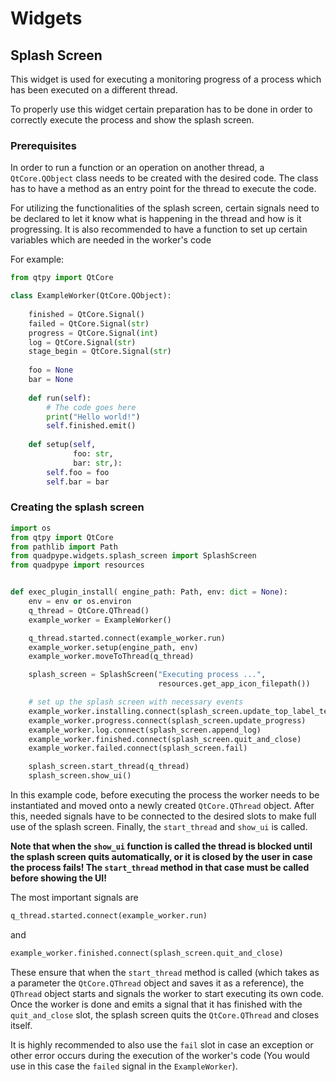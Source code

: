 # Widgets

## Splash Screen

This widget is used for executing a monitoring progress of a process which has been executed on a different thread.

To properly use this widget certain preparation has to be done in order to correctly execute the process and show the
splash screen.

### Prerequisites

In order to run a function or an operation on another thread, a `QtCore.QObject` class needs to be created with the
desired code. The class has to have a method as an entry point for the thread to execute the code.

For utilizing the functionalities of the splash screen, certain signals need to be declared to let it know what is
happening in the thread and how is it progressing. It is also recommended to have a function to set up certain variables
which are needed in the worker's code

For example:
```python
from qtpy import QtCore

class ExampleWorker(QtCore.QObject):
    
    finished = QtCore.Signal()
    failed = QtCore.Signal(str)
    progress = QtCore.Signal(int)
    log = QtCore.Signal(str)
    stage_begin = QtCore.Signal(str)
    
    foo = None
    bar = None
    
    def run(self):
        # The code goes here
        print("Hello world!")
        self.finished.emit()
        
    def setup(self,
              foo: str,
              bar: str,):
        self.foo = foo
        self.bar = bar
```

### Creating the splash screen

```python
import os
from qtpy import QtCore
from pathlib import Path
from quadpype.widgets.splash_screen import SplashScreen
from quadpype import resources


def exec_plugin_install( engine_path: Path, env: dict = None):
    env = env or os.environ
    q_thread = QtCore.QThread()
    example_worker = ExampleWorker()

    q_thread.started.connect(example_worker.run)
    example_worker.setup(engine_path, env)
    example_worker.moveToThread(q_thread)

    splash_screen = SplashScreen("Executing process ...",
                                 resources.get_app_icon_filepath())

    # set up the splash screen with necessary events
    example_worker.installing.connect(splash_screen.update_top_label_text)
    example_worker.progress.connect(splash_screen.update_progress)
    example_worker.log.connect(splash_screen.append_log)
    example_worker.finished.connect(splash_screen.quit_and_close)
    example_worker.failed.connect(splash_screen.fail)

    splash_screen.start_thread(q_thread)
    splash_screen.show_ui()
```

In this example code, before executing the process the worker needs to be instantiated and moved onto a newly created
`QtCore.QThread` object. After this, needed signals have to be connected to the desired slots to make full use of
the splash screen. Finally, the `start_thread` and `show_ui` is called.

**Note that when the `show_ui` function is called the thread is blocked until the splash screen quits automatically, or 
it is closed by the user in case the process fails! The `start_thread` method in that case must be called before
showing the UI!**

The most important signals are
```python
q_thread.started.connect(example_worker.run)
```
 and
```python
example_worker.finished.connect(splash_screen.quit_and_close)
```

These ensure that when the `start_thread` method is called (which takes as a parameter the `QtCore.QThread` object and
saves it as a reference), the `QThread` object starts and signals the worker to
start executing its own code. Once the worker is done and emits a signal that it has finished with the `quit_and_close`
slot, the splash screen quits the `QtCore.QThread` and closes itself.

It is highly recommended to also use the `fail` slot in case an exception or other error occurs during the execution of
the worker's code (You would use in this case the `failed` signal in the `ExampleWorker`).
